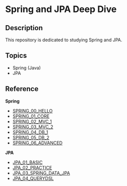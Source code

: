 # Spring and JPA Deep Dive

## Description

This repository is dedicated to studying Spring and JPA.

## Topics

- Spring (Java)
- JPA

## Reference

**Spring**
- [SPRING_00_HELLO](https://www.inflearn.com/course/%EC%8A%A4%ED%94%84%EB%A7%81-%EC%9E%85%EB%AC%B8-%EC%8A%A4%ED%94%84%EB%A7%81%EB%B6%80%ED%8A%B8)
- [SPRING_01_CORE](https://www.inflearn.com/course/%EC%8A%A4%ED%94%84%EB%A7%81-%ED%95%B5%EC%8B%AC-%EC%9B%90%EB%A6%AC-%EA%B8%B0%EB%B3%B8%ED%8E%B8)
- [SPRING_02_MVC_1](https://www.inflearn.com/course/%EC%8A%A4%ED%94%84%EB%A7%81-mvc-1)
- [SPRING_03_MVC_2](https://www.inflearn.com/course/%EC%8A%A4%ED%94%84%EB%A7%81-mvc-2)
- [SPRING_04_DB_1](https://www.inflearn.com/course/%EC%8A%A4%ED%94%84%EB%A7%81-db-1)
- [SPRING_05_DB_2](https://www.inflearn.com/course/%EC%8A%A4%ED%94%84%EB%A7%81-db-2)
- [SPRING_06_ADVANCED](https://www.inflearn.com/course/%EC%8A%A4%ED%94%84%EB%A7%81-%ED%95%B5%EC%8B%AC-%EC%9B%90%EB%A6%AC-%EA%B3%A0%EA%B8%89%ED%8E%B8)

**JPA**
- [JPA_01_BASIC](https://www.inflearn.com/course/ORM-JPA-Basic)
- [JPA_02_PRACTICE](https://www.inflearn.com/course/%EC%8A%A4%ED%94%84%EB%A7%81%EB%B6%80%ED%8A%B8-JPA-%ED%99%9C%EC%9A%A9-1)
- [JPA_03_SPRING_DATA_JPA](https://www.inflearn.com/course/%EC%8A%A4%ED%94%84%EB%A7%81-%EB%8D%B0%EC%9D%B4%ED%84%B0-JPA-%EC%8B%A4%EC%A0%84)
- [JPA_04_QUERYDSL](https://www.inflearn.com/course/Querydsl-%EC%8B%A4%EC%A0%84)
